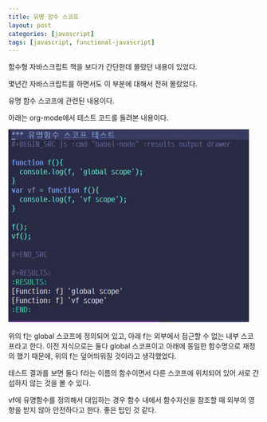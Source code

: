 ```yaml
---
title: 유명 함수 스코프
layout: post
categories: [javascript]
tags: [javascript, functional-javascript]
---
```


함수형 자바스크립트 책을 보다가 간단한데 몰랐던 내용이 있었다.

몇년간 자바스크립트를 하면서도 이 부분에 대해서 전혀 몰랐었다.

유명 함수 스코프에 관련된 내용이다.

아래는 org-mode에서 테스트 코드를 돌려본 내용이다.

![named-function-scope](assets/2018-04-08-named-function-scope.png)

위의 f는 global 스코프에 정의되어 있고, 아래 f는 외부에서 접근할 수 없는 내부 스코프라고 한다.
이전 지식으로는 둘다 global 스코프이고 아래에 동일한 함수명으로 재정의 했기 때문에, 위의 f는 덮어띄워질 것이라고 생각했었다.

테스트 결과를 보면 둘다 f라는 이름의 함수이면서 다른 스코프에 위치되어 있어 서로 간섭하지 않는 것을 볼 수 있다.

vf에 유명함수를 정의해서 대입하는 경우 함수 내에서 함수자신을 참조할 때 외부의 영향을 받지 않아 안전하다고 한다. 좋은 팁인 것 같다.
